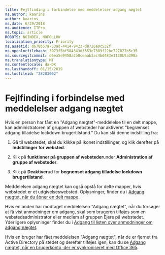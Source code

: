 ```yaml
---
title: Fejlfinding i forbindelse med meddelelser adgang nægtet
ms.author: kaarins
author: kaarins
ms.date: 6/29/2018
ms.audience: ITPro
ms.topic: article
ROBOTS: NOINDEX, NOFOLLOW
localization_priority: Priority
ms.assetid: d678b57a-53ad-4414-9423-d8726a0c532f
ms.openlocfilehash: 3973f5bf584343d3353e7389f22bc727827b5c35
ms.sourcegitcommit: d6ea5e9458a2b8ceaab3ac4bd483e1130b9a398a
ms.translationtype: MT
ms.contentlocale: da-DK
ms.lasthandoff: 01/15/2019
ms.locfileid: "28283002"
---
```

# <a name="troubleshoot-access-denied-messages"></a>Fejlfinding i forbindelse med meddelelser adgang nægtet

Hvis en person har fået en "Adgang nægtet"-meddelelse til en delt mappe, kan administratoren af gruppen af websteder har aktiveret "begrænset adgang tilladelse lockdown brugertilstand." Du kan slå denne indstilling fra: 
  
1. Gå til webstedet, skal du klikke på ikonet indstillinger, og klik derefter på **Indstillinger for websted**.
    
2. Klik på **funktioner på gruppen af websteder**under **Administration af gruppe af websteder**.
    
3. Klik på **Deaktiver**ud for **begrænset adgang tilladelse lockdown brugertilstand**.
    
Meddelelsen adgang nægtet kan også opstå for delte mapper, hvis webstedet er et udgivelseswebsted. Oplysninger, finder du i [Adgang nægtet, når du åbner en delt mappe](https://go.microsoft.com/fwlink/?linkid=2004317).
  
Hvis en anden har modtaget meddelelsen "Adgang nægtet", når du forsøger at få vist anmodninger om adgang, skal som brugeren tilføjes som en webstedsadministrator eller medlem af gruppen Ejere på webstedet. Yderligere oplysninger finder du i [Adgang til listen over anmodninger om adgang nægtet](https://go.microsoft.com/fwlink/?linkid=2004220).
  
Hvis en bruger har fået meddelelsen "Adgang nægtet", når de er fjernet fra Active Directory på stedet og derefter tilføjes igen, kan du se [Adgang nægtet, når en brugerkonto, der er synkroniseret med Office 365](https://go.microsoft.com/fwlink/?linkid=2004318).
  

